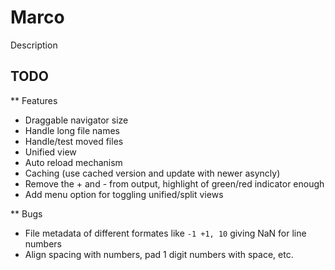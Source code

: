 Marco
======

Description

TODO
-----

** Features

- Draggable navigator size
- Handle long file names
- Handle/test moved files
- Unified view
- Auto reload mechanism
- Caching (use cached version and update with newer asyncly)
- Remove the + and - from output, highlight of green/red indicator enough
- Add menu option for toggling unified/split views

** Bugs

- File metadata of different formates like `-1 +1, 10` giving NaN for line numbers
- Align spacing with numbers, pad 1 digit numbers with space, etc.
